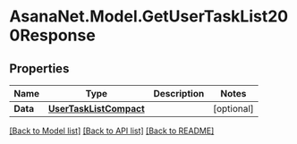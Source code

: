 # AsanaNet.Model.GetUserTaskList200Response

## Properties

Name | Type | Description | Notes
------------ | ------------- | ------------- | -------------
**Data** | [**UserTaskListCompact**](UserTaskListCompact.md) |  | [optional] 

[[Back to Model list]](../README.md#documentation-for-models) [[Back to API list]](../README.md#documentation-for-api-endpoints) [[Back to README]](../README.md)


